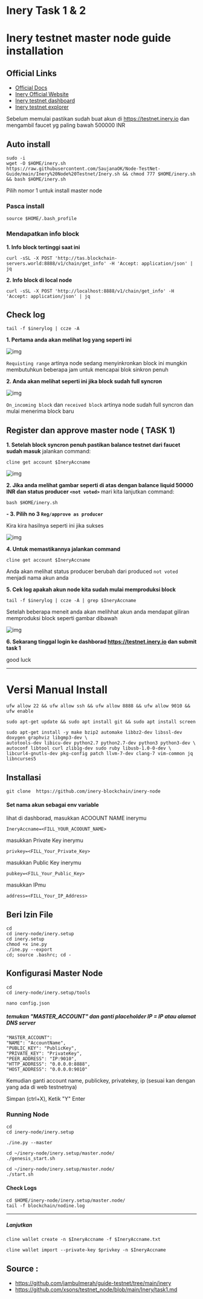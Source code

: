 # Inery Task 1 & 2
# Inery testnet master node guide installation


## Official Links
- [Official Docs](https://docs.inery.io/)
- [Inery Official Website](https://inery.io/)
- [Inery testnet dashboard](https://testnet.inery.io/dashboard)
- [Inery testnet explorer](https://explorer.inery.io)

Sebelum memulai pastikan sudah buat akun di https://testnet.inery.io
dan mengambil faucet yg paling bawah 500000 INR

## Auto install
```
sudo -i
wget -O $HOME/inery.sh https://raw.githubusercontent.com/SaujanaOK/Node-TestNet-Guide/main/Inery%20Node%20Testnet/Inery.sh && chmod 777 $HOME/inery.sh && bash $HOME/inery.sh
```
Pilih nomor 1 untuk install master node

### Pasca install
```
source $HOME/.bash_profile
```

### Mendapatkan info block
**1. Info block tertinggi saat ini**
```
curl -sSL -X POST 'http://tas.blockchain-servers.world:8888/v1/chain/get_info' -H 'Accept: application/json' | jq
```
**2. Info block di local node**
```
curl -sSL -X POST 'http://localhost:8888/v1/chain/get_info' -H 'Accept: application/json' | jq
```
## Check log
```
tail -f $inerylog | ccze -A
```
**1. Pertama anda akan melihat log yang seperti ini**

![img](./img/sync_true.jpg)

`Requisting range` artinya node sedang menyinkronkan block ini mungkin membutuhkun beberapa jam untuk mencapai blok sinkron penuh

**2. Anda akan melihat seperti ini jika block sudah full syncron**

![img](./img/sync_false.jpg)

`On_incoming block` dan `received block` artinya node sudah full syncron dan mulai menerima block baru
## Register dan approve master node ( TASK 1)

**1. Setelah block syncron penuh pastikan balance testnet dari faucet sudah masuk**
jalankan command:
```
cline get account $IneryAccname 
```
![img](./img/cek_akun.jpg)

**2. Jika anda melihat gambar seperti di atas dengan balance liquid 50000 INR dan status producer `<not voted>`**
mari kita lanjutkan command:

```
bash $HOME/inery.sh
```
**- 3. Pilih no 3 `Reg/approve as producer`**

Kira kira hasilnya seperti ini jika sukses

![img](./img/suc_master.jpg)

**4. Untuk memastikannya jalankan command**

```
cline get account $IneryAccname 
```
Anda akan melihat status producer berubah dari produced `not voted` menjadi nama akun anda

**5. Cek log apakah akun node kita sudah mulai memproduksi block**

```
tail -f $inerylog | ccze -A | grep $IneryAccname
```
Setelah beberapa meneit anda akan melihhat akun anda mendapat giliran memproduksi block seperti gambar dibawah

![img](./img/block_produced.jpg)

**6. Sekarang tinggal login ke dashborad https://testnet.inery.io dan submit task 1**

good luck

______________________
# Versi Manual Install
```
ufw allow 22 && ufw allow ssh && ufw allow 8888 && ufw allow 9010 && ufw enable
```

```
sudo apt-get update && sudo apt install git && sudo apt install screen 
```

```
sudo apt-get install -y make bzip2 automake libbz2-dev libssl-dev doxygen graphviz libgmp3-dev \
autotools-dev libicu-dev python2.7 python2.7-dev python3 python3-dev \
autoconf libtool curl zlib1g-dev sudo ruby libusb-1.0-0-dev \
libcurl4-gnutls-dev pkg-config patch llvm-7-dev clang-7 vim-common jq libncurses5
```
## Installasi
```
git clone  https://github.com/inery-blockchain/inery-node
```

#### Set nama akun sebagai env variable
lihat di dashborad, masukkan ACOOUNT NAME inerymu
```
IneryAccname=<FILL_YOUR_ACOOUNT_NAME>
```
masukkan Private Key inerymu
```
privkey=<FILL_Your_Private_Key>
```
masukkan Public Key inerymu
```
pubkey=<FILL_Your_Public_Key>
```
masukkan IPmu
```
address=<FILL_Your_IP_Address>
```

## Beri Izin File
```
cd
cd inery-node/inery.setup
cd inery.setup
chmod +x ine.py
./ine.py --export
cd; source .bashrc; cd -
```

## Konfigurasi Master Node
```
cd
cd inery-node/inery.setup/tools
```
```
nano config.json
```
##### temukan "MASTER_ACCOUNT" dan ganti placeholder IP = IP atau alamat DNS server

```
"MASTER_ACCOUNT":
"NAME": "AccountName",
"PUBLIC_KEY": "PublicKey",
"PRIVATE_KEY": "PrivateKey",
"PEER_ADDRESS": "IP:9010",
"HTTP_ADDRESS": "0.0.0.0:8888",
"HOST_ADDRESS": "0.0.0.0:9010"
```
Kemudian ganti account name, publickey, privatekey, ip (sesuai kan dengan yang ada di web testnetnya)

Simpan (ctrl+X), Ketik "Y" Enter

### Running Node
```
cd
cd inery-node/inery.setup
```

```
./ine.py --master
```

```
cd ~/inery-node/inery.setup/master.node/
./genesis_start.sh
```

```
cd ~/inery-node/inery.setup/master.node/
./start.sh
```
#### Check Logs
```
cd $HOME/inery-node/inery.setup/master.node/
tail -f blockchain/nodine.log
```
_____________________

##### Lanjutkan
```
cline wallet create -n $IneryAccname -f $IneryAccname.txt
```
```
cline wallet import --private-key $privkey -n $IneryAccname
```
## Source :
- https://github.com/jambulmerah/guide-testnet/tree/main/inery
- https://github.com/xsons/testnet_node/blob/main/Inery/task1.md

